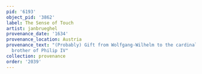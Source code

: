 ```yaml
---
pid: '6193'
object_pid: '3862'
label: The Sense of Touch
artist: janbrueghel
provenance_date: '1634'
provenance_location: Austria
provenance_text: "(Probably) Gift from Wolfgang-Wilhelm to the cardinal-infante Ferdinand,
  brother of Philip IV"
collection: provenance
order: '2039'
---
```

